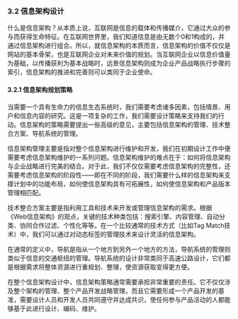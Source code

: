 ### 3.2 信息架构设计

什么是信息架构？从本质上说，互联网是信息的载体和传播媒介，它通过大众的参与而获得生命特征。在互联网世界里，我们知道信息是由无数个0和1构成的，并通过信息架构进行组合。所以，就信息架构的本质而言，信息架构的价值不仅仅是网站的基本骨架，也是互联网企业对未来价值的规划。当互联网企业以信息价值量为基础，以传播获利为基本战略时，远景信息架构则成为企业产品战略执行步骤的索引，信息架构的推进和完善则可以类同于企业使命。

#### 3.2.1 信息架构规划策略

当需要一个具有生命力的信息生态系统时，我们需要考虑诸多因素，包括情景、用户和信息内容的研究。这是一项复杂的工作，我们需要设计策略来支持我们的行动。信息架构的策略需要提出一些高级的意见，主要包括信息架构的管理、技术整合方案、导航系统的管理。

信息架构管理主要是指对整个信息架构进行维护和开发，我们在初期设计工作中便需要考虑信息架构维护的一系列问题。信息架构维护的难点在于：如何将信息架构与企业战略进行完美的结合。对于此，我们不仅仅需要考虑信息架构的完整性，还需要考虑信息架构的阶段性——即在不同的阶段，我们需要什么样的信息架构来支撑计划中的功能布局，如何使信息架构具有可拓展性，如何使信息架构和产品版本管理相匹配。

技术整合方案主要是指利用工具和技术来开发或管理信息架构的需求。根据《Web信息架构》的观点，关键的技术种类包括：搜索引擎、内容管理、自动分类、协同合作过滤、个性化等等。在一个比较通常的技术方式（比如Tag Match技术）中，我们可以通过对动态标签的管理技术来设计灵活的信息架构。

在通常的定义中，导航是指从一个地方到另外一个地方的方法，导航系统的管理则类似于信息的交通枢纽的管理。导航系统的设计非常类同于高速公路设计，它们都是根据需求将整体资源进行重规划、整理，使资源获取变得更方便。

在整个信息架构设计中，信息架构策略通常需要承担非常重要的责任。它不仅仅涉及整个架构的管理、整个产品开发战略管理，而且它需要形成一个产品开发的基准，需要设计人员和开发人员共同遵守并达成共识，使任何参与产品活动的人都能够基于此进行设计、编码、维护。
